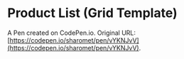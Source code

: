 # Product List (Grid Template)

A Pen created on CodePen.io. Original URL: [https://codepen.io/sharomet/pen/vYKNJvV](https://codepen.io/sharomet/pen/vYKNJvV).

